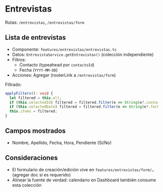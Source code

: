 # Entrevistas

Rutas: `/entrevistas`, `/entrevistas/form`

## Lista de entrevistas

- Componente: `features/entrevistas/entrevistas.ts`
- Datos: `EntrevistaService.getEntrevistas()` (colección independiente)
- Filtros:
  - Contacto (typeahead por `contactoId`)
  - Fecha (`YYYY-MM-DD`)
- Acciones: Agregar (routerLink a `/entrevistas/form`)

Filtrado:
```ts
applyFilters(): void {
  let filtered = this.all;
  if (this.selectedId) filtered = filtered.filter(e => String(e?.contactoId) === String(this.selectedId));
  if (this.selectedDate) filtered = filtered.filter(e => String(e?.fecha) === String(this.selectedDate));
  this.items = filtered;
}
```

## Campos mostrados

- Nombre, Apellido, Fecha, Hora, Pendiente (Sí/No)

## Consideraciones

- El formulario de creación/edición vive en `features/entrevistas/form/…` (agregar doc si es requerido)
- Alinear la fuente de verdad: calendario en Dashboard también consume esta colección
